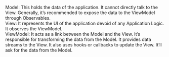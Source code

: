 Model: This holds the data of the application. It cannot directly talk to the View. Generally, it’s recommended to expose the data to the ViewModel through Observables. <br/>
View: It represents the UI of the application devoid of any Application Logic. It observes the ViewModel. <br/>
ViewModel: It acts as a link between the Model and the View. It’s responsible for transforming the data from the Model. It provides data streams to the View. It also uses hooks or callbacks to update the View. It’ll ask for the data from the Model. <br/>

